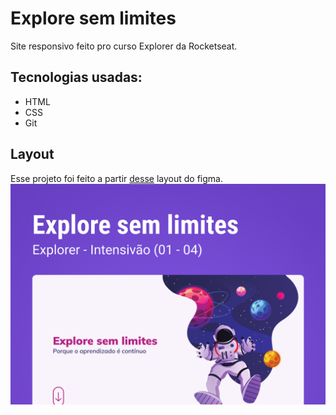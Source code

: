 # Explore sem limites
Site responsivo feito pro curso Explorer da Rocketseat.

## Tecnologias usadas:
- HTML <br>
- CSS <br>
- Git

## Layout
Esse projeto foi feito a partir [desse](<https://www.figma.com/file/563kgHMxsEy17nCdTJI6JC/Explore-sem-limites/duplicate?type=design&node-id=158-677&mode=design>) layout do figma.
<br>
<img src="./img/capa.png" alt="imagem do projeto">